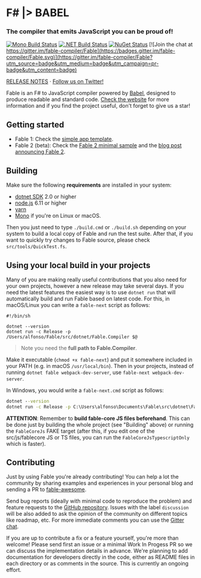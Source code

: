 #  F# |> BABEL

### The compiler that emits JavaScript you can be proud of!

[![Mono Build Status](https://travis-ci.org/fable-compiler/Fable.svg "Mono Build Status")](https://travis-ci.org/fable-compiler/Fable) [![.NET Build Status](https://ci.appveyor.com/api/projects/status/vlmyxg64my74sik5?svg=true ".NET Build Status")](https://ci.appveyor.com/project/alfonsogarciacaro/fable) [![NuGet Status](https://img.shields.io/nuget/v/Fable.Compiler.svg?style=flat)](https://www.nuget.org/packages/Fable.Compiler/) [![Join the chat at https://gitter.im/fable-compiler/Fable](https://badges.gitter.im/fable-compiler/Fable.svg)](https://gitter.im/fable-compiler/Fable?utm_source=badge&utm_medium=badge&utm_campaign=pr-badge&utm_content=badge)

[RELEASE NOTES](https://github.com/fable-compiler/Fable/blob/master/src/dotnet/dotnet-fable/RELEASE_NOTES.md) · [Follow us on Twitter!](https://twitter.com/FableCompiler)

Fable is an F# to JavaScript compiler powered by [Babel](https://babeljs.io/), designed to produce readable and standard code. [Check the website](http://fable.io) for more information and if you find the project useful, don't forget to give us a star!

## Getting started

- Fable 1: Check the [simple app template](https://github.com/fable-compiler/fable-templates/blob/d1759f7058fc519485ce8bcd62521890573539c6/simple/Content/README.md).
- Fable 2 (beta): Check the [Fable 2 minimal sample](https://github.com/fable-compiler/fable2-samples/tree/0b4c6c011c1d8836cd3a650c08ab5a6ccc473ba7/minimal) and the [blog post announcing Fable 2](http://fable.io/blog/Introducing-2-0-beta.html).

## Building

Make sure the following **requirements** are installed in your system:

- [dotnet SDK](https://www.microsoft.com/net/download/core) 2.0 or higher
- [node.js](https://nodejs.org) 6.11 or higher
- [yarn](https://yarnpkg.com)
- [Mono](http://www.mono-project.com/) if you're on Linux or macOS.

Then you just need to type `./build.cmd` or `./build.sh` depending on your system to build a local copy of Fable and run the test suite. After that, if you want to quickly try changes to Fable source, please check `src/tools/QuickTest.fs`.

## Using your local build in your projects

Many of you are making really useful contributions that you also need for your own projects, however a new release may take several days. If you need the latest features the easiest way is to use `dotnet run` that will automatically build and run Fable based on latest code. For this, in macOS/Linux you can write a `fable-next` script as follows:

```shell
#!/bin/sh

dotnet --version
dotnet run -c Release -p /Users/alfonso/Fable/src/dotnet/Fable.Compiler $@
```

> Note you need the **full path to Fable.Compiler**.

Make it executable (`chmod +x fable-next`) and put it somewhere included in your PATH (e.g. in macOS `/usr/local/bin`). Then in your projects, instead of running `dotnet fable webpack-dev-server`, use `fable-next webpack-dev-server`.

In Windows, you would write a `fable-next.cmd` script as follows:

```cmd
dotnet --version
dotnet run -c Release -p C:\Users\alfonso\Documents\Fable\src\dotnet\Fable.Compiler %*
```

**ATTENTION**: Remember to **build fable-core JS files beforehand**. This can be done just by building the whole project (see "Building" above) or running the `FableCoreJs` FAKE target (after this, if you edit one of the src/js/fablecore JS or TS files, you can run the `FableCoreJsTypescriptOnly` which is faster).

## Contributing

Just by using Fable you're already contributing! You can help a lot the community by sharing examples and experiences in your personal blog and sending a PR to [fable-awesome](https://github.com/kunjee17/awesome-fable).

Send bug reports (ideally with minimal code to reproduce the problem) and feature requests to the [GitHub repository](https://github.com/fable-compiler/Fable/issues). Issues with the label `discussion` will be also added to ask the opinion of the community on different topics like roadmap, etc. For more immediate comments you can use the [Gitter chat](https://gitter.im/fable-compiler/Fable).

If you are up to contribute a fix or a feature yourself, you're more than welcome! Please send first an issue or a minimal Work In Progess PR so we can discuss the implementation details in advance. We're planning to add documentation for developers directly in the code, either as README files in each directory or as comments in the source. This is currently an ongoing effort.
